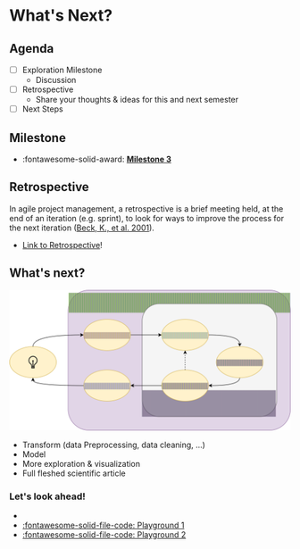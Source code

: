 # What's Next?

## Agenda
- [ ] Exploration Milestone
    - Discussion
- [ ] Retrospective
    - Share your thoughts & ideas for this and next semester
- [ ] Next Steps

## Milestone

- :fontawesome-solid-award: [**Milestone 3**](https://colab.research.google.com/github/mickaeltemporao/data-analysis/blob/main/materials/assignment-3.ipynb)

## Retrospective

In agile project management, a retrospective is a brief meeting held, at the end of an iteration (e.g. sprint), to look
for ways to improve the process for the next iteration ([Beck, K., et al. 2001](http://agilemanifesto.org/)).

- [Link to Retrospective](https://miro.com/app/board/uXjVL9WwkHI=/)!

## What's next?

![Variables](../images/ds-pipeline.svg)

- Transform (data Preprocessing, data cleaning, ...)
- Model
- More exploration & visualization
- Full fleshed scientific article

### Let's look ahead!
- 
- [:fontawesome-solid-file-code: Playground 1](https://colab.research.google.com/github/mickaeltemporao/data-analysis/blob/main/materials/playground-1.ipynb)
- [:fontawesome-solid-file-code: Playground 2](https://colab.research.google.com/github/mickaeltemporao/data-analysis/blob/main/materials/playground-2.ipynb)
